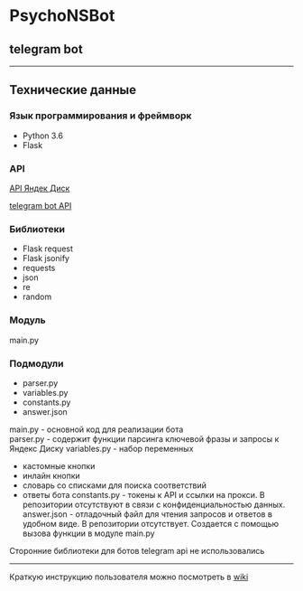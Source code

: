 # PsychoNSBot
## telegram bot
---
## Технические данные

### Язык программирования и фреймворк
* Python 3.6
* Flask

### API
[API Яндек Диск](https://tech.yandex.ru/disk/api/concepts/about-docpage/ "документация по API Яндекс Диск")

[telegram bot API](https://core.telegram.org/bots/api "документация по API telegram bot")

### Библиотеки
* Flask request
* Flask jsonify
* requests
* json
* re
* random

### Модуль
main.py

### Подмодули
* parser.py
* variables.py
* constants.py
* answer.json

main.py - основной код для реализации бота  
parser.py - содержит функции парсинга ключевой фразы и запросы к Яндекс Диску
variables.py - набор переменных
* кастомные кнопки
* инлайн кнопки
* словарь со списками для поиска соответствий
* ответы бота
constants.py - токены к API и ссылки на прокси. В репозитории отсутствуют в связи с конфиденциальностью данных.
answer.json - отладочный файл для чтения запросов и ответов в удобном виде. В репозитории отсутствует. Создается с помощью вызова функции в модуле main.py

Сторонние библиотеки для ботов telegram api не использовались

---

Краткую инструкцию пользователя можно посмотреть в [wiki](https://github.com/kassiopea/PsychoNSBot/blob/master/.wiki#table-of-contents)
